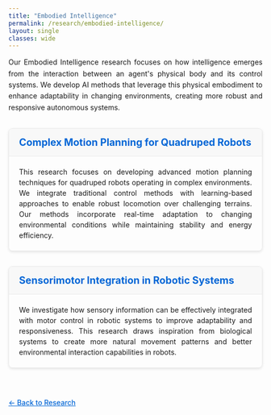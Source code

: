 ```yaml
---
title: "Embodied Intelligence"
permalink: /research/embodied-intelligence/
layout: single
classes: wide
---
```


<style>
.project-container {
  max-width: 800px;
  margin: 0 auto;
  padding: 20px 0;
}

.project-description {
  margin-bottom: 30px;
  text-align: justify;
  line-height: 1.6;
}

.project-box {
  border: 1px solid #eaeaea;
  margin-bottom: 30px;
  border-radius: 8px;
  overflow: hidden;
  box-shadow: 0 2px 5px rgba(0,0,0,0.1);
}

.project-heading {
  background-color: #f8f8f8;
  padding: 15px 20px;
  font-size: 1.4em;
  font-weight: bold;
  border-bottom: 1px solid #eaeaea;
}

.project-heading a {
  text-decoration: none;
  color: #0366d6;
}

.project-heading a:hover {
  text-decoration: underline;
}

.project-content {
  padding: 20px;
  text-align: justify;
  line-height: 1.5;
}

.project-image {
  padding: 0 20px 20px;
  text-align: center;
}

.project-image img {
  max-width: 100%;
  height: auto;
  border: 1px solid #eee;
}

.back-link {
  display: inline-block;
  margin-top: 30px;
  margin-bottom: 20px;
  color: #0366d6;
  font-weight: 500;
}

.back-link:hover {
  text-decoration: underline;
}
</style>


<div class="project-description">
  Our Embodied Intelligence research focuses on how intelligence emerges from the interaction between an agent's physical body and its control systems. We develop AI methods that leverage this physical embodiment to enhance adaptability in changing environments, creating more robust and responsive autonomous systems.
</div>

<div class="project-box">
  <div class="project-heading">
    <a href="#">Complex Motion Planning for Quadruped Robots</a>
  </div>
  <div class="project-content">
    This research focuses on developing advanced motion planning techniques for quadruped robots operating in complex environments. We integrate traditional control methods with learning-based approaches to enable robust locomotion over challenging terrains. Our methods incorporate real-time adaptation to changing environmental conditions while maintaining stability and energy efficiency.
  </div>
</div>

<div class="project-box">
  <div class="project-heading">
    <a href="#">Sensorimotor Integration in Robotic Systems</a>
  </div>
  <div class="project-content">
    We investigate how sensory information can be effectively integrated with motor control in robotic systems to improve adaptability and responsiveness. This research draws inspiration from biological systems to create more natural movement patterns and better environmental interaction capabilities in robots.
  </div>
</div>

<a href="/research" class="back-link">← Back to Research</a>

